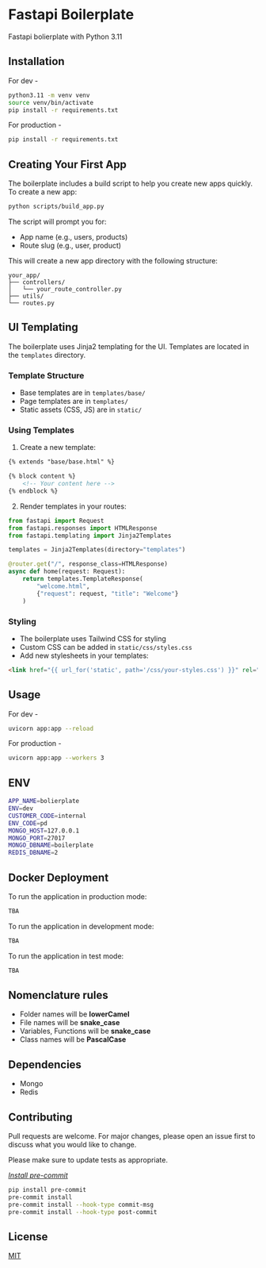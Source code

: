 # Fastapi Boilerplate

Fastapi bolierplate with Python 3.11

## Installation

For dev -

```bash
python3.11 -m venv venv
source venv/bin/activate
pip install -r requirements.txt

```

For production -

```bash
pip install -r requirements.txt
```

## Creating Your First App

The boilerplate includes a build script to help you create new apps quickly. To create a new app:

```bash
python scripts/build_app.py
```

The script will prompt you for:
- App name (e.g., users, products)
- Route slug (e.g., user, product)

This will create a new app directory with the following structure:
```
your_app/
├── controllers/
│   └── your_route_controller.py
├── utils/
└── routes.py
```

## UI Templating

The boilerplate uses Jinja2 templating for the UI. Templates are located in the `templates` directory.

### Template Structure
- Base templates are in `templates/base/`
- Page templates are in `templates/`
- Static assets (CSS, JS) are in `static/`

### Using Templates

1. Create a new template:
```html
{% extends "base/base.html" %}

{% block content %}
    <!-- Your content here -->
{% endblock %}
```

2. Render templates in your routes:
```python
from fastapi import Request
from fastapi.responses import HTMLResponse
from fastapi.templating import Jinja2Templates

templates = Jinja2Templates(directory="templates")

@router.get("/", response_class=HTMLResponse)
async def home(request: Request):
    return templates.TemplateResponse(
        "welcome.html",
        {"request": request, "title": "Welcome"}
    )
```

### Styling
- The boilerplate uses Tailwind CSS for styling
- Custom CSS can be added in `static/css/styles.css`
- Add new stylesheets in your templates:
```html
<link href="{{ url_for('static', path='/css/your-styles.css') }}" rel="stylesheet">
```

## Usage

For dev -

```bash
uvicorn app:app --reload
```

For production -

```bash
uvicorn app:app --workers 3

```

## ENV

```bash
APP_NAME=bolierplate
ENV=dev
CUSTOMER_CODE=internal
ENV_CODE=pd
MONGO_HOST=127.0.0.1
MONGO_PORT=27017
MONGO_DBNAME=boilerplate
REDIS_DBNAME=2
```

## Docker Deployment

To run the application in production mode:

```bash
TBA

```

To run the application in development mode:

```bash
TBA
```

To run the application in test mode:

```bash
TBA

```

## Nomenclature rules

- Folder names will be **lowerCamel**
- File names will be **snake_case**
- Variables, Functions will be **snake_case**
- Class names will be **PascalCase**

## Dependencies

- Mongo
- Redis

## Contributing

Pull requests are welcome. For major changes, please open an issue first to discuss what you would like to change.

Please make sure to update tests as appropriate.

[_Install pre-commit_](https://pre-commit.com/)

```bash
pip install pre-commit
pre-commit install
pre-commit install --hook-type commit-msg
pre-commit install --hook-type post-commit
```

## License

[MIT](https://choosealicense.com/licenses/mit/)
